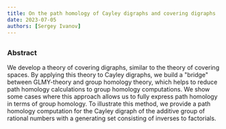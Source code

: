 ```yaml
---
title: On the path homology of Cayley digraphs and covering digraphs
date: 2023-07-05
authors: [Sergey Ivanov]
---
```


## 

### Abstract

We develop a theory of covering digraphs, similar to the theory of covering spaces. By applying this theory to Cayley digraphs, we build a "bridge" between GLMY-theory and group homology theory, which helps to reduce path homology calculations to group homology computations. We show some cases where this approach allows us to fully express path homology in terms of group homology. To illustrate this method, we provide a path homology computation for the Cayley digraph of the additive group of rational numbers with a generating set consisting of inverses to factorials.
 





